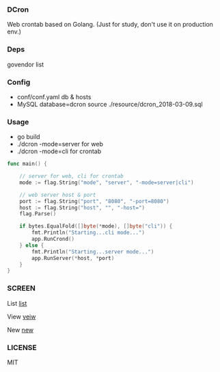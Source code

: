 ### DCron

Web crontab based on Golang. (Just for study, don't use it on production env.)

### Deps

govendor list

### Config
- conf/conf.yaml  db & hosts
- MySQL database=dcron   source ./resource/dcron_2018-03-09.sql

### Usage

- go build
- ./dcron -mode=server for web
- ./dcron -mode=cli  for crontab

```go
func main() {

    // server for web, cli for crontab
	mode := flag.String("mode", "server", "-mode=server|cli")

    // web server host & port
	port := flag.String("port", "8080", "-port=8080")
	host := flag.String("host", "", "-host=")
	flag.Parse()

	if bytes.EqualFold([]byte(*mode), []byte("cli")) {
		fmt.Println("Starting...cli mode...")
		app.RunCrond()
	} else {
		fmt.Println("Starting...server mode...")
		app.RunServer(*host, *port)
	}
}
```

### SCREEN

List
[list](resource/images/1.png)

View
[veiw](resource/images/2.png)

New
[new](resource/images/3.png)

### LICENSE

MIT
